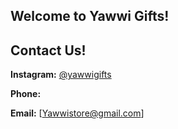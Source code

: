 ## Welcome to Yawwi Gifts!




## Contact Us!

**Instagram:** [@yawwigifts](https://www.instagram.com/yawwigifts/)

**Phone:** 

**Email:** [Yawwistore@gmail.com]
